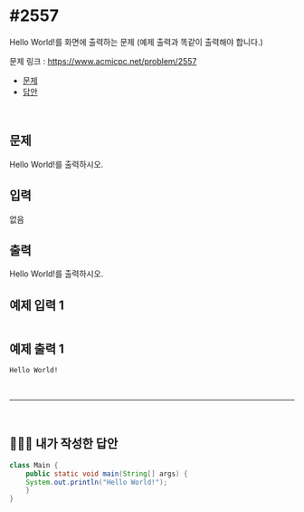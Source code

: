 # #2557

Hello World!를 화면에 출력하는 문제 (예제 출력과 똑같이 출력해야 합니다.)

문제 링크 : https://www.acmicpc.net/problem/2557

- [문제](#quiz)
- [답안](#answer)

<br>

## <a name="quiz"></a>문제

Hello World!를 출력하시오.

## 입력

없음

## 출력

Hello World!를 출력하시오.

## 예제 입력 1

```

```

## 예제 출력 1

```
Hello World!
```

<br>

---

<br>

## <a name="answer"></a>🙆🏻‍♂️ 내가 작성한 답안

```java
class Main {
    public static void main(String[] args) {
    System.out.println("Hello World!");
    }
}
```

<br>

<br>

